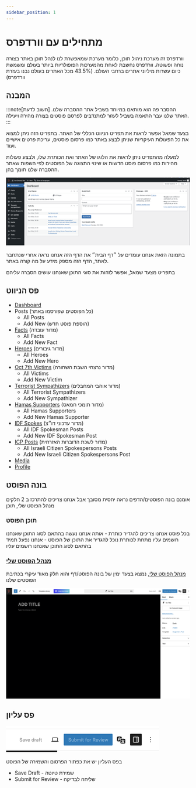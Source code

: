 ```yaml
---
sidebar_position: 1
---
```


# מתחילים עם וורדפרס

וורדפרס זה מערכת ניהול תוכן, כלומר מערכת שמאפשרת לנו לנהל תוכן באתר בצורה נוחה ופשוטה. וורדפרס נחשבת לאחת מהמערכות הפופולריות ביותר בעולם ומשמשת כיום עשרות מיליוני אתרים ברחבי העולם. (43.5% מכל האתרים בעולם נבנו בעזרת וורדפרס)

## המבנה

:::note[חשוב לדעת]
ההסבר פה הוא מותאם במיוחד בשביל אתר ההסברה שלנו.
האתר שלנו עבר התאמה בשביל לעזור למתנדבים לפרסם פוסטים בצורה מהירה ויעילה.
:::

בצעד שמאל אפשר לראות את תפריט הניווט הכללי של האתר. בתפריט הזה ניתן למצוא את כל הפעולות העיקריות שניתן לבצע באתר כמו פרסום פוסטים, עריכת פרטים אישיים ועוד.

למעלה מהתפריט ניתן לראות את הלוגו של האתר ואת הכותרת שלו, ולבצע פעולות מהירות כמו פרסום פוסט חדשות או שינוי התצוגה של הפוסטים לפי השפות שאתר ההסברה שלנו תומך בהן.

![alt text](image.png)

בתמונה הזאת אנחנו עומדים על ״דף הבית״ את הדף הזה אנחנו נראה אחרי שנתחבר לאתרֿ, הדף הזה מספק מידע על מה קורה באתר.

בתפריט מצעד שמאל, אפשר לזהות את סוגי התוכן שאנחנו עושים הסברה עליהם

## פס הניווט
- [Dashboard](https://iron-swords.co.il/wp-admin/index.php)
- Posts (כל הפוסטים שפורסמו באתר)
  - All Posts
  - Add New (הוספת פוסט חדש)
- [Facts](https://iron-swords.co.il/wp-admin/admin.php?page=facts-posts) (מדור עובדה)
  - All Facts
  - Add New Fact
- [Heroes](https://iron-swords.co.il/wp-admin/admin.php?page=heroes-posts) (מדור גיבורים)
  - All Heroes
  - Add New Hero
- [Oct 7th Victims](https://iron-swords.co.il/wp-admin/admin.php?page=massacre-victims-posts) (מדור נרצחי השבת השחורה)
  - All Victims
  - Add New Victim
- [Terrorist Sympathizers](https://iron-swords.co.il/wp-admin/admin.php?page=terrorist-sympathizers-posts) (מדור אוהבי המחבלים)
  - All Terrorist Sympathizers
  - Add New Sympathizer
- [Hamas Supporters](https://iron-swords.co.il/wp-admin/admin.php?page=hamas-supporters-posts) (מדור תומכי חמאס)
  - All Hamas Supporters
  - Add New Hamas Supporter
- [IDF Spokes](https://iron-swords.co.il/wp-admin/admin.php?page=idf-spokesperson-posts) (מדור עדכוני דו״צ)
  - All IDF Spokesman Posts
  - Add New IDF Spokesman Post
- [ICP Posts](https://iron-swords.co.il/wp-admin/admin.php?page=israeli-citizen-spokesperson-posts) (מדור לשכת הדוברות האזרחית)
  - All Israeli Citizen Spokespersons Posts
  - Add New Israeli Citizen Spokespersons Post
- [Media](https://iron-swords.co.il/wp-admin/upload.php)
- [Profile](https://iron-swords.co.il/wp-admin/profile.php)

## בונה הפוסט
אומנם בונה הפוסטים/הדפים נראה יחסית מסובך אבל אנחנו צריכים להתרכז ב 2 חלקים 
מנהל הפוסט שלי, תוכן
### תוכן הפוסט
בכל פוסט אנחנו צריכים להגדיר כותרת - אותה אנחנו נעשה בהתאם לסוג התוכן שאנחנו רושמים עליו
מתחת לכותרת נוכל להגדיר את התוכן של הפוסט - אנחנו נפעל תמיד בהתאם לסוג התוכן שאנחנו רושמים עליו
### [מנהל הפוסט שלי](/starting/wordpess/post/)
[מנהל הפוסט שלי](/starting/wordpess/post/), נמצא בצעד ימין של בונה הפוסט/דף והוא חלק מאוד עיקרי בכתיבת הפוסטים שלנו

![alt text](image-1.png)
## פס עליון
![alt text](image-2.png)

בפס העליון יש את כפתור הפרסום והשמירה של הפוסט
- Save Draft - שמירת טיוטה
- Submit for Review - שליחה לבדיקה 
